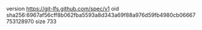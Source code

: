 version https://git-lfs.github.com/spec/v1
oid sha256:6967af56cff8b062fba5593a8d343a69f88a976d59fb4980cb06667753128970
size 733
